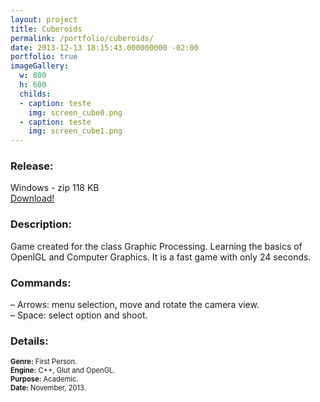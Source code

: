 ```yaml
---
layout: project
title: Cuberoids
permalink: /portfolio/cuberoids/
date: 2013-12-13 18:15:43.000000000 -02:00
portfolio: true
imageGallery:
  w: 800
  h: 600
  childs:
  - caption: teste
    img: screen_cube0.png
  - caption: teste
    img: screen_cube1.png
---
```

 <span/>

### Release:

<div class="box">
Windows - zip 118 KB
<a href="https://www.dropbox.com/s/rk63zu9kgj70yuu/Cuberoids.zip">
<div class="box-link">
Download!
</div>
</a>
</div>

### Description:

Game created for the class Graphic Processing. Learning the basics of OpenlGL and Computer Graphics.
It is a fast game with only 24 seconds.

### Commands:

– Arrows: menu selection, move and rotate the camera view.<br>
– Space: select option and shoot.<br>

### Details:
<p style="font-size:0.8em">
<strong>Genre:</strong> First Person.<br>
<strong>Engine:</strong> C++, Glut and OpenGL.<br>
<strong>Purpose:</strong> Academic.<br>
<strong>Date:</strong> November, 2013.<br>
</p>
